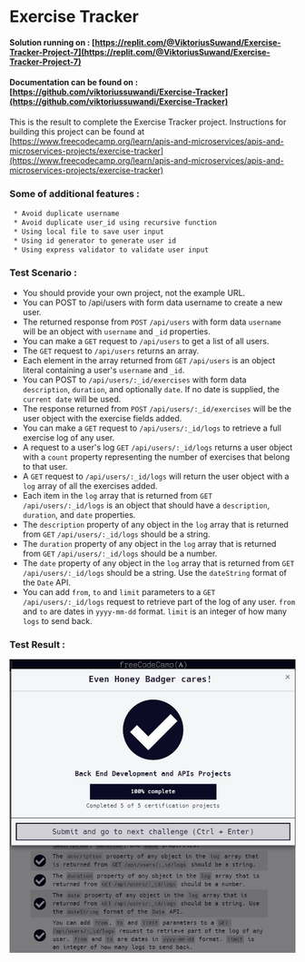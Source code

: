 # Exercise Tracker
#### Solution running on : [https://replit.com/@ViktoriusSuwand/Exercise-Tracker-Project-7](https://replit.com/@ViktoriusSuwand/Exercise-Tracker-Project-7)

#### Documentation can be found on : [https://github.com/viktoriussuwandi/Exercise-Tracker](https://github.com/viktoriussuwandi/Exercise-Tracker)

This is the result to complete the Exercise Tracker project.
Instructions for building this project can be found at 
[https://www.freecodecamp.org/learn/apis-and-microservices/apis-and-microservices-projects/exercise-tracker](https://www.freecodecamp.org/learn/apis-and-microservices/apis-and-microservices-projects/exercise-tracker)

###  Some of additional features :
     * Avoid duplicate username
     * Avoid duplicate user_id using recursive function
     * Using local file to save user input
     * Using id generator to generate user id
     * Using express validator to validate user input


### Test Scenario :
- You should provide your own project, not the example URL.
- You can POST to /api/users with form data username to create a new user.
- The returned response from `POST` `/api/users` with form data `username` will be an object with `username` and `_id` properties.
- You can make a `GET` request to `/api/users` to get a list of all users.
- The `GET` request to `/api/users` returns an array.
- Each element in the array returned from `GET` `/api/users` is an object literal containing a user's `username` and `_id`.
- You can POST to `/api/users/:_id/exercises` with form data `description`, `duration`, and optionally `date`. If no date is supplied, the `current date` will be used.
- The response returned from `POST` `/api/users/:_id/exercises` will be the user object with the exercise fields added.
- You can make a `GET` request to `/api/users/:_id/logs` to retrieve a full exercise log of any user.
- A request to a user's log `GET` `/api/users/:_id/logs` returns a user object with a `count` property representing the number of exercises that belong to that user.
- A `GET` request to `/api/users/:_id/logs` will return the user object with a `log` array of all the exercises added.
- Each item in the `log` array that is returned from `GET` `/api/users/:_id/logs` is an object that should have a `description`, `duration`, and `date` properties.
- The `description` property of any object in the `log` array that is returned from `GET` `/api/users/:_id/logs` should be a string.
- The `duration` property of any object in the `log` array that is returned from `GET` `/api/users/:_id/logs` should be a number.
- The `date` property of any object in the `log` array that is returned from `GET` `/api/users/:_id/logs` should be a string. Use the `dateString` format of the `Date` API.
- You can add `from`, `to` and `limit` parameters to a `GET` `/api/users/:_id/logs` request to retrieve part of the log of any user. `from` and `to` are dates in `yyyy-mm-dd` format. `limit` is an integer of how many `logs` to send back.


### Test Result :
![complete](complete.jpg)
